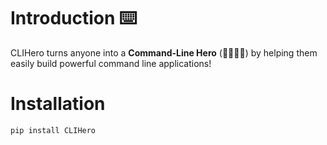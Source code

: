 # Introduction ⌨️

CLIHero turns anyone into a **Command-Line Hero** (👨‍💻👩‍💻) by helping them easily build powerful command line applications!

# Installation

```bash
pip install CLIHero
```